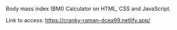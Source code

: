 Body mass index (BMI) Calculator on HTML, CSS and JavaScript.

Link to access: https://cranky-raman-dcea99.netlify.app/ 
